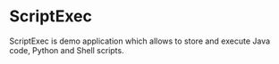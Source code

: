 ScriptExec
==========

ScriptExec is demo application which allows to store and execute Java code, Python and Shell scripts. 
